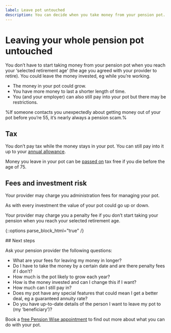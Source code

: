 ```yaml
---
label: Leave pot untouched
description: You can decide when you take money from your pension pot.
---
```

<div class="circle circle--m circle--leave-pot-untouched"></div>

# Leaving your whole pension pot untouched

You don’t have to start taking money from your pension pot when you reach your ‘selected retirement age’ (the age you agreed with your provider to retire). You could leave the money invested, eg while you’re working.

- The money in your pot could grow.
- You have more money to last a shorter length of time.
- You (and your employer) can also still pay into your pot but there may be restrictions.

%If someone contacts you unexpectedly about getting money out of your pot before you’re 55, it’s nearly always a pension scam.%

## Tax

You don’t pay tax while the money stays in your pot. You can still pay into it up to your [annual allowance](https://www.gov.uk/tax-on-your-private-pension/annual-allowance).

Money you leave in your pot can be [passed on](/when-you-die) tax free if you die before the age of 75.

## Fees and investment risk

Your provider may charge you administration fees for managing your pot.

As with every investment the value of your pot could go up or down.

Your provider may charge you a penalty fee if you don’t start taking your pension when you reach your selected retirement age.

{::options parse_block_html="true" /}
<div class="next-steps next-steps--leave-pot-untouched">
## Next steps

Ask your pension provider the following questions:

- What are your fees for leaving my money in longer?
- Do I have to take the money by a certain date and are there penalty fees if I don’t?
- How much is the pot likely to grow each year?
- How is the money invested and can I change this if I want?
- How much can I still pay in?
- Does my pot have any special features that could mean I get a better deal, eg a guaranteed annuity rate?
- Do you have up-to-date details of the person I want to leave my pot to (my ‘beneficiary’)?
</div>

Book a [free Pension Wise appointment](/appointments) to find out more about what you can do with your pot.
